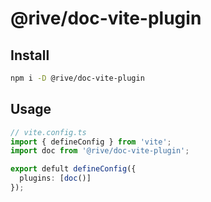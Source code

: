 # @rive/doc-vite-plugin

## Install

```bash
npm i -D @rive/doc-vite-plugin
```

## Usage

```ts
// vite.config.ts
import { defineConfig } from 'vite';
import doc from '@rive/doc-vite-plugin';

export defult defineConfig({
  plugins: [doc()]
});
```
